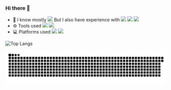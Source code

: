 ### Hi there 👋

- 🚀 I know mostly ![](https://img.shields.io/badge/Java-ED8B00?style=flat&logo=java&logoColor=white) But I also have experience with
![](https://img.shields.io/badge/Rust-000000?style=flat&logo=rust&logoColor=white)
![](https://img.shields.io/badge/Kotlin-0095D5?&style=flat&logo=kotlin&logoColor=white)
![](https://img.shields.io/badge/Python-3776AB?style=flat&logo=python&logoColor=white)
- ⚙️ Tools used
![](https://img.shields.io/badge/IntelliJ_IDEA-000000.svg?style=flat&logo=intellij-idea&logoColor=white)
![](https://img.shields.io/badge/NeoVim-%2357A143.svg?&style=flat&logo=neovim&logoColor=white)
- 💻 Platforms used
![](https://img.shields.io/badge/Debian-A81D33?style=flat&logo=debian&logoColor=white)
![](https://img.shields.io/badge/Windows-0078D6?style=flat&logo=windows&logoColor=white)

<!-- ![Top Langs](https://github-readme-stats.vercel.app/api/top-langs/?username=Ykong1337&layout=compact) -->

![Top Langs](https://github-readme-stats.vercel.app/api/top-langs/?username=Ykong1337&layout=compact&theme=tokyonight)

![](https://raw.githubusercontent.com/Ykong1337/Ykong1337/output/github-contribution-grid-snake.svg)


